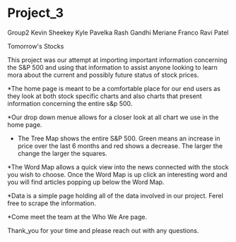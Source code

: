 # Project_3

Group2
Kevin Sheekey
Kyle Pavelka
Rash Gandhi
Meriane Franco
Ravi Patel

Tomorrow's Stocks

  This project was our attempt at importing important information concerning the S&P 500 and using that information to assist anyone looking to learn mora about the 
current and possibly future status of stock prices.

*The home page is meant to be a comfortable place for our end users as they look at both stock specific charts and also charts that present information concerning the entire s&p 500.

*Our drop down menue allows for a closer look at all chart we use in the home page.

* The Tree Map shows the entire S&P 500. Green means an increase in price over the last 6 months and red shows a decrease. The larger the change the larger the squares. 

*The Word Map allows a quick view into the news connected with the stock you wish to choose. Once the Word Map is up click an interesting word and you will find articles popping up below the Word Map. 

*Data is a simple page holding all of the data involved in our project. Ferel free to scrape the information.

*Come meet the team at the Who We Are page.

Thank_you for your time and please reach out with any questions. 
